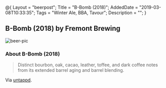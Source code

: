 @{ 
 Layout = "beerpost"; 
 Title = "B-Bomb (2018)"; 
 AddedDate = "2019-03-08T10:33:35"; 
 Tags = "Winter Ale, BBA, Tavour"; 
 Description = ""; 
 } 
 

## B-Bomb (2018) by Fremont Brewing

![beer-pic]

### About B-Bomb (2018)

> Distinct bourbon, oak, cacao, leather, toffee, and dark coffee notes from its extended barrel aging and barrel blending.

Via [untappd][untappd-url].

[untappd-url]: <https://untappd.com//b/fremont-brewing-b-bomb-2018/2947761>
[beer-pic]: https://jasonpowley.com/assets/img/2019-03-08-b-bomb-2018.jpeg "B-Bomb (2018) by Fremont Brewing"
